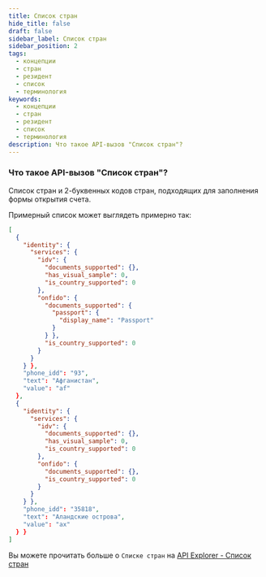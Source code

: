 ```yaml
---
title: Список стран
hide_title: false
draft: false
sidebar_label: Список стран
sidebar_position: 2
tags:
  - концепции
  - стран
  - резидент
  - список
  - терминология
keywords:
  - концепции
  - стран
  - резидент
  - список
  - терминология
description: Что такое API-вызов "Список стран"?
---
```


### Что такое API-вызов "Список стран"?

Список стран и 2-буквенных кодов стран, подходящих для заполнения формы открытия счета.

Примерный список может выглядеть примерно так:

```json
[
  {
    "identity": {
      "services": {
        "idv": {
          "documents_supported": {},
          "has_visual_sample": 0,
          "is_country_supported": 0
        },
        "onfido": {
          "documents_supported": {
            "passport": {
              "display_name": "Passport"
            }
          } },
          "is_country_supported": 0
        }
      }
    } },
    "phone_idd": "93",
    "text": "Афганистан",
    "value": "af"
  },
  {
    "identity": {
      "services": {
        "idv": {
          "documents_supported": {},
          "has_visual_sample": 0,
          "is_country_supported": 0
        },
        "onfido": {
          "documents_supported": {},
          "is_country_supported": 0
        }
      }
    } },
    "phone_idd": "35818",
    "text": "Аландские острова",
    "value": "ax"
  } }
]
```

Вы можете прочитать больше о `Списке стран` на [API Explorer - Список стран](https://api.deriv.com/api-explorer#residence_list)
